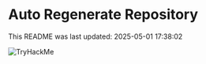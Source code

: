 # Auto Regenerate Repository

This README was last updated: 2025-05-01 17:38:02

 ![TryHackMe](https://tryhackme.com/badge/533634)